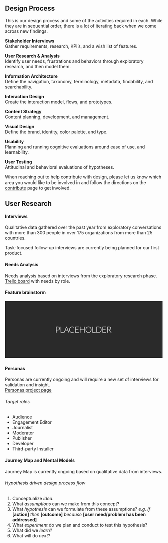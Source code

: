 ## Design Process
This is our design process and some of the activities required in each. While they are in sequential order, there is a lot of iterating back when we come across new findings.  

**Stakeholder Interviews**  
Gather requirements, research, KPI’s, and a wish list of features.  

**User Research & Analysis**  
Identify user needs, frustrations and behaviors through exploratory research, and then model them.  

**Information Architecture**  
Define the navigation, taxonomy, terminology, metadata, findability, and searchability.  

**Interaction Design**   
Create the interaction model, flows, and prototypes.  

**Content Strategy**   
Content planning, development, and management.   

**Visual Design**  
Define the brand, identity, color palette, and type.  

**Usability**  
Planning and running cognitive evaluations around ease of use, and learnability.  

**User Testing**  
Attitudinal and behavioral evaluations of hypotheses.   



When reaching out to help contribute with design, please let us know which area you would like to be involved in and follow the directions on the [contribute](contribute.md) page to get involved.   




## User Research   
#### Interviews   
Qualitative data gathered over the past year from exploratory conversations with more than 300 people in over 175 organizations from more than 25 countries.   

Task-focused follow-up interviews are currently being planned for our first product. 

#### Needs Analysis  
Needs analysis based on interviews from the exploratory research phase.   
[Trello board](https://trello.com/b/Dhrb4D74/coral-s-needs-public) with needs by role.  


#### Feature brainstorm   
 

![Feature brainstorm](/images/placeholder-12x4.png)   



#### Personas
Personas are currently ongoing and will require a new set of interviews for validation and insight.    
[Personas project page](personas.md)   

###### Target roles
- Audience
- Engagement Editor
- Journalist
- Moderator
- Publisher
- Developer
- Third-party Installer

#### Journey Map and Mental Models    
Journey Map is currently ongoing based on qualitative data from interviews.  

###### Hypothesis driven design process flow  
1. Conceptualize *idea*.
2. What *assumptions* can we make from this concept?
3. What *hypothesis* can we formulate from these assumptions?
*e.g.* *If* **[action]** *then* **[outcome]** *because* **[user need/problem has been addressed]**    
4. What *experiment* do we plan and conduct to test this hypothesis?
5. What did we *learn*?
6. What will do *next*?
